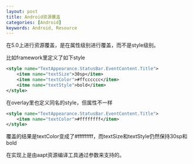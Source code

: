 ```yaml
---
layout: post
title: Android资源覆盖
categories: [Android]
keywords: Android, Resource
---
```


在5.0上进行资源覆盖，是在属性级别进行覆盖，而不是style级别。

比如framework里定义了如下style

```xml
<style name="TextAppearance.StatusBar.EventContent.Title">
    <item name="textSize">30sp</item>
    <item name="textColor">#ffcccccc</item>
    <itme name="textStyle">bold</item>
</style>
```

在overlay里也定义同名的style，但属性不一样

```xml
<style name="TextAppearance.StatusBar.EventContent.Title">
    <item name="textColor">#ffffffff</item>
</style>
```

覆盖的结果是textColor变成了#fffffffff，而textSize和textStyle仍然保持30sp和bold

在实现上是由aapt资源编译工具通过参数来支持的。

   